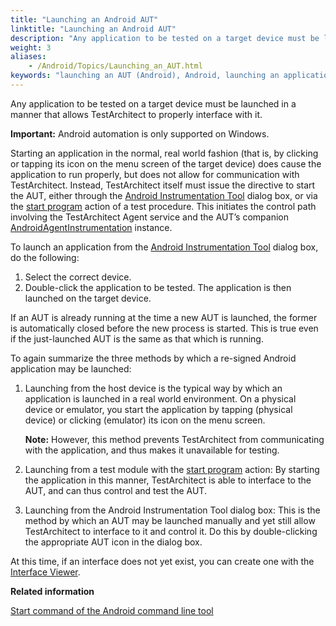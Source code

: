 ```yaml
--- 
title: "Launching an Android AUT"
linktitle: "Launching an Android AUT"
description: "Any application to be tested on a target device must be launched in a manner that allows TestArchitect to properly interface with it."
weight: 3
aliases: 
    - /Android/Topics/Launching_an_AUT.html
keywords: "launching an AUT (Android), Android, launching an application under test"
---
```


Any application to be tested on a target device must be launched in a manner that allows TestArchitect to properly interface with it.

**Important:** Android automation is only supported on Windows.

Starting an application in the normal, real world fashion \(that is, by clicking or tapping its icon on the menu screen of the target device\) does cause the application to run properly, but does not allow for communication with TestArchitect. Instead, TestArchitect itself must issue the directive to start the AUT, either through the [Android Instrumentation Tool](/Android/Topics/Android_Instrumentation_tool.html) dialog box, or via the [start program](/TA_Automation/Topics/bia_start_program.html) action of a test procedure. This initiates the control path involving the TestArchitect Agent service and the AUT’s companion [AndroidAgentInstrumentation](/Android/Topics/Installing_applications_to_a_target_device.html#p_hl4_pjn_5n) instance.

To launch an application from the [Android Instrumentation Tool](/Android/Topics/Android_Instrumentation_tool.html) dialog box, do the following:

1.  Select the correct device.
2.  Double-click the application to be tested. The application is then launched on the target device.

If an AUT is already running at the time a new AUT is launched, the former is automatically closed before the new process is started. This is true even if the just-launched AUT is the same as that which is running.

To again summarize the three methods by which a re-signed Android application may be launched:

1.  Launching from the host device is the typical way by which an application is launched in a real world environment. On a physical device or emulator, you start the application by tapping \(physical device\) or clicking \(emulator\) its icon on the menu screen.

    **Note:** However, this method prevents TestArchitect from communicating with the application, and thus makes it unavailable for testing.

2.  Launching from a test module with the [start program](/TA_Automation/Topics/bia_start_program.html) action: By starting the application in this manner, TestArchitect is able to interface to the AUT, and can thus control and test the AUT.
3.  Launching from the Android Instrumentation Tool dialog box: This is the method by which an AUT may be launched manually and yet still allow TestArchitect to interface to it and control it. Do this by double-clicking the appropriate AUT icon in the dialog box.

At this time, if an interface does not yet exist, you can create one with the [Interface Viewer](/TA_Help/Topics/Interface_def_Viewer.html).



**Related information**  


[Start command of the Android command line tool](/Android/Topics/Android_command_line_tool_start.html)

